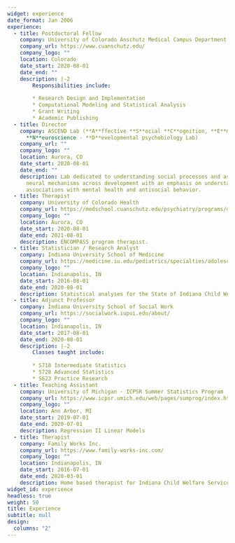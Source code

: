```yaml
---
widget: experience
date_format: Jan 2006
experience:
  - title: Postdoctoral Fellow
    company: University of Colorado Anschutz Medical Campus Department of Psychiatry
    company_url: https://www.cuanschutz.edu/
    company_logo: ""
    location: Colorado
    date_start: 2020-08-01
    date_end: ""
    description: |-2
        Responsibilities include:
        
        * Research Design and Implementation
        * Computational Modeling and Statistical Analysis
        * Grant Writing
        * Academic Publishing 
  - title: Director
    company: ASCEND Lab (**A**ffective **S**ocial **C**ognition, **E**motion, and
      **N**euroscience - **D**evelopmental psychobiology Lab)
    company_url: ""
    company_logo: ""
    location: Aurora, CO
    date_start: 2020-08-01
    date_end: ""
    description: Lab dedicated to understanding social processes and associated
      neural mechanisms across development with an emphasis on understanidng
      associations with mental health and antisocial behavior.
  - title: Therapist
    company: University of Colorado Health
    company_url: https://medschool.cuanschutz.edu/psychiatry/programs/division-of-addiction-science-prevention-treatment/encompass-integrated-mental-health-substance-treatment
    company_logo: ""
    location: Aurora, CO
    date_start: 2020-08-01
    date_end: 2021-08-01
    description: ENCOMPASS program therapist.
  - title: Statistician / Research Analyst
    company: Indiana University School of Medicine
    company_url: https://medicine.iu.edu/pediatrics/specialties/adolescent-medicine
    company_logo: ""
    location: Indianapolis, IN
    date_start: 2016-08-01
    date_end: 2020-08-01
    description: Statistical analyses for the State of Indiana Child Welfare Services
  - title: Adjunct Professor
    company: Indiana University School of Social Work
    company_url: https://socialwork.iupui.edu/about/
    company_logo: ""
    location: Indianapolis, IN
    date_start: 2017-08-01
    date_end: 2020-08-01
    description: |-2
        Classes taught include:
        
        * S718 Intermediate Statistics
        * S728 Advanced Statistics
        * S623 Practice Research
  - title: Teaching Assistant
    company: University of Michigan - ICPSR Summer Statistics Program
    company_url: https://www.icpsr.umich.edu/web/pages/sumprog/index.html
    company_logo: ""
    location: Ann Arbor, MI
    date_start: 2019-07-01
    date_end: 2020-07-01
    description: Regression II Linear Models
  - title: Therapist
    company: Family Works Inc.
    company_url: https://www.family-works-inc.com/
    company_logo: ""
    location: Indianapolis, IN
    date_start: 2016-07-01
    date_end: 2020-03-01
    description: Home based therapist for Indiana Child Welfare Services.
widget_id: experience
headless: true
weight: 50
title: Experience
subtitle: null
design:
  columns: "2"
---
```

